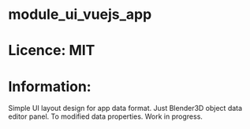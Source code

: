 # module_ui_vuejs_app

# Licence: MIT

# Information:
 Simple UI layout design for app data format. Just Blender3D object data editor panel. To modified data properties. Work in progress.


